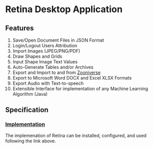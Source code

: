 # Retina Desktop Application
## Features

1. Save/Open Document Files in JSON Format
2. Login/Logout Users Attribution
3. Import Images (JPEG/PNG/PDF)
4. Draw Shapes and Grids
5. Input Shape Image Text Values
6. Auto-Generate Tables and/or Archives
7. Export and Import to and from [Zooniverse](https://www.zooniverse.org/)
8. Export to Microsoft Word DOCX and Excel XLSX Formats
9. Export Audio with Text-to-speech
11. Extensible Interface for implementation of any Machine Learning Algorithm (Java)

## Specification
### [Implementation](https://github.com/meritoki/retina-desktop-application/wiki/Implementation)
The implemenation of Retina can be installed, configured, and used following the link above.
